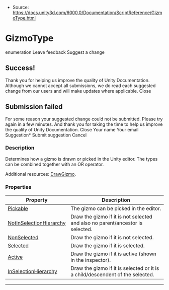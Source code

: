 * Source: https://docs.unity3d.com/6000.0/Documentation/ScriptReference/GizmoType.html

# GizmoType
enumeration
Leave feedback
Suggest a change
## Success!
Thank you for helping us improve the quality of Unity Documentation. Although we cannot accept all submissions, we do read each suggested change from our users and will make updates where applicable.
Close
## Submission failed
For some reason your suggested change could not be submitted. Please <a>try again</a> in a few minutes. And thank you for taking the time to help us improve the quality of Unity Documentation.
Close
Your name Your email Suggestion* Submit suggestion
Cancel
### Description
Determines how a gizmo is drawn or picked in the Unity editor.
The types can be combined together with an OR operator.  
  
Additional resources: [DrawGizmo](https://docs.unity3d.com/6000.0/Documentation/ScriptReference/DrawGizmo.html).
### Properties
Property | Description  
---|---  
[Pickable](https://docs.unity3d.com/6000.0/Documentation/ScriptReference/GizmoType.Pickable.html) | The gizmo can be picked in the editor.  
[NotInSelectionHierarchy](https://docs.unity3d.com/6000.0/Documentation/ScriptReference/GizmoType.NotInSelectionHierarchy.html) | Draw the gizmo if it is not selected and also no parent/ancestor is selected.  
[NonSelected](https://docs.unity3d.com/6000.0/Documentation/ScriptReference/GizmoType.NonSelected.html) | Draw the gizmo if it is not selected.  
[Selected](https://docs.unity3d.com/6000.0/Documentation/ScriptReference/GizmoType.Selected.html) | Draw the gizmo if it is selected.  
[Active](https://docs.unity3d.com/6000.0/Documentation/ScriptReference/GizmoType.Active.html) | Draw the gizmo if it is active (shown in the inspector).  
[InSelectionHierarchy](https://docs.unity3d.com/6000.0/Documentation/ScriptReference/GizmoType.InSelectionHierarchy.html) | Draw the gizmo if it is selected or it is a child/descendent of the selected.  
* * *

